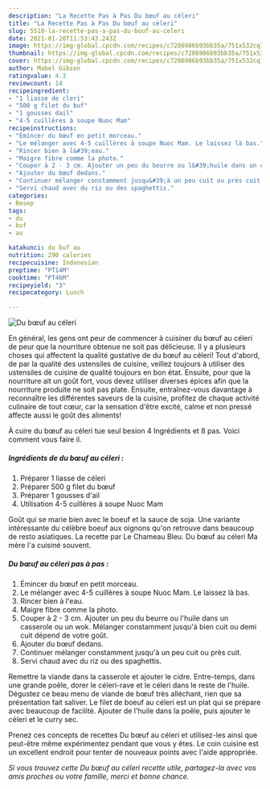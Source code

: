 ```yaml
---
description: "La Recette Pas à Pas Du bœuf au céleri"
title: "La Recette Pas à Pas Du bœuf au céleri"
slug: 5510-la-recette-pas-a-pas-du-bouf-au-celeri
date: 2021-01-20T11:53:43.243Z
image: https://img-global.cpcdn.com/recipes/c7286986b93bb35a/751x532cq70/du-boeuf-au-celeri-photo-principale-de-la-recette.jpg
thumbnail: https://img-global.cpcdn.com/recipes/c7286986b93bb35a/751x532cq70/du-boeuf-au-celeri-photo-principale-de-la-recette.jpg
cover: https://img-global.cpcdn.com/recipes/c7286986b93bb35a/751x532cq70/du-boeuf-au-celeri-photo-principale-de-la-recette.jpg
author: Mabel Gibson
ratingvalue: 4.3
reviewcount: 14
recipeingredient:
- "1 liasse de cleri"
- "500 g filet du buf"
- "1 gousses dail"
- "4-5 cuillères à soupe Nuoc Mam"
recipeinstructions:
- "Émincer du bœuf en petit morceau."
- "Le mélanger avec 4-5 cuillères à soupe Nuoc Mam. Le laissez là bas."
- "Rincer bien à l&#39;eau."
- "Maigre fibre comme la photo."
- "Couper à 2 - 3 cm. Ajouter un peu du beurre ou l&#39;huile dans un casserole ou un wok. Mélanger constamment jusqu&#39;à bien cuit ou demi cuit dépend de votre goût."
- "Ajouter du bœuf dedans."
- "Continuer mélanger constamment jusqu&#39;à un peu cuit ou près cuit."
- "Servi chaud avec du riz ou des spaghettis."
categories:
- Resep
tags:
- du
- buf
- au

katakunci: du buf au 
nutrition: 290 calories
recipecuisine: Indonesian
preptime: "PT14M"
cooktime: "PT46M"
recipeyield: "3"
recipecategory: Lunch

---
```



![Du bœuf au céleri](https://img-global.cpcdn.com/recipes/c7286986b93bb35a/751x532cq70/du-boeuf-au-celeri-photo-principale-de-la-recette.jpg)

En général, les gens ont peur de commencer à cuisiner du bœuf au céleri de peur que la nourriture obtenue ne soit pas délicieuse. Il y a plusieurs choses qui affectent la qualité gustative de du bœuf au céleri! Tout d'abord, de par la qualité des ustensiles de cuisine, veillez toujours à utiliser des ustensiles de cuisine de qualité toujours en bon état. Ensuite, pour que la nourriture ait un goût fort, vous devez utiliser diverses épices afin que la nourriture produite ne soit pas plate. Ensuite, entraînez-vous davantage à reconnaître les différentes saveurs de la cuisine, profitez de chaque activité culinaire de tout cœur, car la sensation d'être excité, calme et non pressé affecte aussi le goût des aliments!

<!--inarticleads1-->

À cuire du bœuf au céleri tue seul besion 4 Ingrédients et 8 pas. Voici comment vous faire il.

##### Ingrédients de du bœuf au céleri :

1. Préparer 1 liasse de céleri
1. Préparer 500 g filet du bœuf
1. Préparer 1 gousses d&#39;ail
1. Utilisation 4-5 cuillères à soupe Nuoc Mam


Goût qui se marie bien avec le boeuf et la sauce de soja. Une variante intéressante du célèbre boeuf aux oignons qu&#39;on retrouve dans beaucoup de resto asiatiques. La recette par Le Chameau Bleu. Du bœuf au céleri Ma mère l&#39;a cuisiné souvent. 

<!--inarticleads2-->

##### Du bœuf au céleri pas à pas :

1. Émincer du bœuf en petit morceau.
1. Le mélanger avec 4-5 cuillères à soupe Nuoc Mam. Le laissez là bas.
1. Rincer bien à l&#39;eau.
1. Maigre fibre comme la photo.
1. Couper à 2 - 3 cm. Ajouter un peu du beurre ou l&#39;huile dans un casserole ou un wok. Mélanger constamment jusqu&#39;à bien cuit ou demi cuit dépend de votre goût.
1. Ajouter du bœuf dedans.
1. Continuer mélanger constamment jusqu&#39;à un peu cuit ou près cuit.
1. Servi chaud avec du riz ou des spaghettis.


Remettre la viande dans la casserole et ajouter le cidre. Entre-temps, dans une grande poêle, dorer le céleri-rave et le céleri dans le reste de l&#39;huile. Dégustez ce beau menu de viande de bœuf très alléchant, rien que sa présentation fait saliver. Le filet de boeuf au céleri est un plat qui se prépare avec beaucoup de facilité. Ajouter de l&#39;huile dans la poêle, puis ajouter le céleri et le curry sec. 

<!--inarticleads1-->

<p>
Prenez ces concepts de recettes Du bœuf au céleri et utilisez-les ainsi que peut-être même expérimentez pendant que vous y êtes. Le coin cuisine est un excellent endroit pour tenter de nouveaux points avec l'aide appropriée.
</p>

<p>
<i>Si vous trouvez cette Du bœuf au céleri recette utile, partagez-la avec vos amis proches ou votre famille, merci et bonne chance.</i>
</p>
